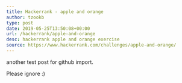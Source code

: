 ```yaml
---
title: Hackerrank - apple and orange
author: tzookb
type: post
date: 2019-05-25T13:50:08+00:00
url: /hackerrank/apple-and-orange
desc: hackerrank apple and orange exercise
source: https://www.hackerrank.com/challenges/apple-and-orange/
---
```


another test post for github import.

Please ignore :)
